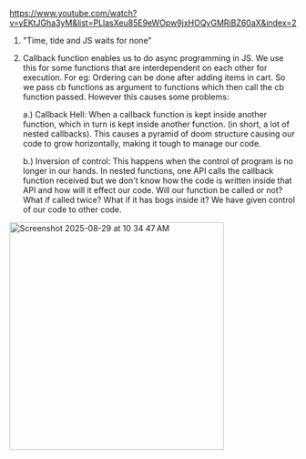 https://www.youtube.com/watch?v=yEKtJGha3yM&list=PLlasXeu85E9eWOpw9jxHOQyGMRiBZ60aX&index=2

1. "Time, tide and JS waits for none"
2. Callback function enables us to do async programming in JS. We use this for some functions that are interdependent on each other for execution. For eg: Ordering can be done after adding items in cart. So we pass cb functions as argument to functions which then call the cb function passed. However this causes some problems:
   
     a.) Callback Hell: When a callback function is kept inside another function, which in turn is kept inside another function. (in short, a lot of nested callbacks). This causes a pyramid of doom structure causing our code to grow horizontally, making it tough to manage our code.
   
     b.) Inversion of control: This happens when the control of program is no longer in our hands. In nested functions, one API calls the callback function received but we don't know how the code is written inside that API and how will it effect our code. Will our function be called or not? What if called twice? What if it has bogs inside it? We have given control of our code to other code. 

<img width="376" height="400" alt="Screenshot 2025-08-29 at 10 34 47 AM" src="https://github.com/user-attachments/assets/e1e844f7-3359-4612-8f8f-3adb07737cb5" />
